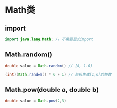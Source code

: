 # Math类            
## import
```java
import java.lang.Math; // 不需要显式import
```
## Math.random()
```java
double value = Math.random() // [0, 1.0)

(int)(Math.random() * 6 + 1) // 随机生成[1,6]的整数
```
## Math.pow(double a, double b)
```java
double value = Math.pow(2,3)
```